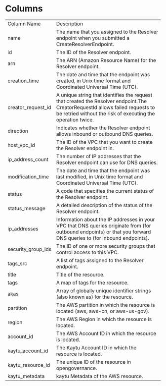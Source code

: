 # Columns  

<table>
	<tr><td>Column Name</td><td>Description</td></tr>
	<tr><td>name</td><td>The name that you assigned to the Resolver endpoint when you submitted a CreateResolverEndpoint.</td></tr>
	<tr><td>id</td><td>The ID of the Resolver endpoint.</td></tr>
	<tr><td>arn</td><td>The ARN (Amazon Resource Name) for the Resolver endpoint.</td></tr>
	<tr><td>creation_time</td><td>The date and time that the endpoint was created, in Unix time format and Coordinated Universal Time (UTC).</td></tr>
	<tr><td>creator_request_id</td><td>A unique string that identifies the request that created the Resolver endpoint.The CreatorRequestId allows failed requests to be retried without the risk of executing the operation twice.</td></tr>
	<tr><td>direction</td><td>Indicates whether the Resolver endpoint allows inbound or outbound DNS queries.</td></tr>
	<tr><td>host_vpc_id</td><td>The ID of the VPC that you want to create the Resolver endpoint in.</td></tr>
	<tr><td>ip_address_count</td><td>The number of IP addresses that the Resolver endpoint can use for DNS queries.</td></tr>
	<tr><td>modification_time</td><td>The date and time that the endpoint was last modified, in Unix time format and Coordinated Universal Time (UTC).</td></tr>
	<tr><td>status</td><td>A code that specifies the current status of the Resolver endpoint.</td></tr>
	<tr><td>status_message</td><td>A detailed description of the status of the Resolver endpoint.</td></tr>
	<tr><td>ip_addresses</td><td>Information about the IP addresses in your VPC that DNS queries originate from (for outbound endpoints) or that you forward DNS queries to (for inbound endpoints).</td></tr>
	<tr><td>security_group_ids</td><td>The ID of one or more security groups that control access to this VPC.</td></tr>
	<tr><td>tags_src</td><td>A list of tags assigned to the Resolver endpoint.</td></tr>
	<tr><td>title</td><td>Title of the resource.</td></tr>
	<tr><td>tags</td><td>A map of tags for the resource.</td></tr>
	<tr><td>akas</td><td>Array of globally unique identifier strings (also known as) for the resource.</td></tr>
	<tr><td>partition</td><td>The AWS partition in which the resource is located (aws, aws-cn, or aws-us-gov).</td></tr>
	<tr><td>region</td><td>The AWS Region in which the resource is located.</td></tr>
	<tr><td>account_id</td><td>The AWS Account ID in which the resource is located.</td></tr>
	<tr><td>kaytu_account_id</td><td>The Kaytu Account ID in which the resource is located.</td></tr>
	<tr><td>kaytu_resource_id</td><td>The unique ID of the resource in opengovernance.</td></tr>
	<tr><td>kaytu_metadata</td><td>kaytu Metadata of the AWS resource.</td></tr>
</table>
